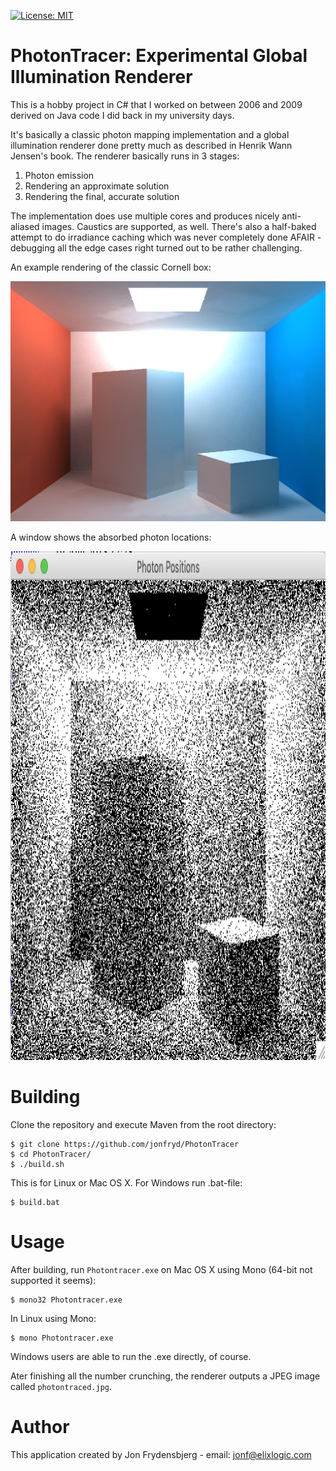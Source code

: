 [![License: MIT](https://img.shields.io/badge/License-MIT-yellow.svg)](https://opensource.org/licenses/MIT)

# PhotonTracer: Experimental Global Illumination Renderer

This is a hobby project in C# that I worked on between 2006 and 2009 derived on Java code I did back in my university days.

It's basically a classic photon mapping implementation and a global illumination renderer done pretty much as
described in Henrik Wann Jensen's book. The renderer basically runs in 3 stages:

1. Photon emission
2. Rendering an approximate solution
3. Rendering the final, accurate solution

The implementation does use multiple cores and produces nicely anti-aliased images. Caustics are supported, as well.
There's also a half-baked attempt to do irradiance caching which was never completely done AFAIR - debugging all
the edge cases right turned out to be rather challenging.

An example rendering of the classic Cornell box:

<img src="example.jpg" alt="Rendering example" width="512" height="384"/>

A window shows the absorbed photon locations:

<img src="photon_locations.png" alt="Rendering example" width="1026" height="814"/>

# Building

Clone the repository and execute Maven from the root directory:

    $ git clone https://github.com/jonfryd/PhotonTracer
    $ cd PhotonTracer/
    $ ./build.sh

This is for Linux or Mac OS X. For Windows run .bat-file:

    $ build.bat

# Usage

After building, run ```Photontracer.exe``` on Mac OS X using Mono (64-bit not supported it seems):

    $ mono32 Photontracer.exe

In Linux using Mono:

    $ mono Photontracer.exe

Windows users are able to run the .exe directly, of course.

Ater finishing all the number crunching, the renderer outputs a JPEG image called ```photontraced.jpg```.

# Author

This application created by Jon Frydensbjerg - email: jonf@elixlogic.com
